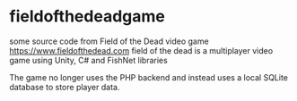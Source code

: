 # fieldofthedeadgame
some source code from Field of the Dead video game https://www.fieldofthedead.com
field of the dead is a multiplayer video game using Unity, C# and FishNet libraries

The game no longer uses the PHP backend and instead uses a local SQLite database to store player data.
